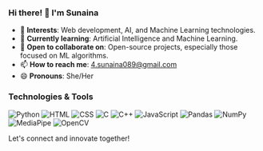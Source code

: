 ### Hi there! 👋 I'm Sunaina

- 🔭 **Interests**: Web development, AI, and Machine Learning technologies.
- 🌱 **Currently learning**: Artificial Intelligence and Machine Learning.
- 🤝 **Open to collaborate on**: Open-source projects, especially those focused on ML algorithms.
- 📫 **How to reach me**: [4.sunaina089@gmail.com](mailto:4.sunaina089@gmail.com)
- 😄 **Pronouns**: She/Her

### Technologies & Tools

![Python](https://img.shields.io/badge/-Python-3776AB?style=flat-square&logo=python&logoColor=white)
![HTML](https://img.shields.io/badge/-HTML-E34F26?style=flat-square&logo=html5&logoColor=white)
![CSS](https://img.shields.io/badge/-CSS-1572B6?style=flat-square&logo=css3&logoColor=white)
![C](https://img.shields.io/badge/-C-A8B9CC?style=flat-square&logo=c&logoColor=white)
![C++](https://img.shields.io/badge/-C++-00599C?style=flat-square&logo=c%2B%2B&logoColor=white)
![JavaScript](https://img.shields.io/badge/-JavaScript-F7DF1E?style=flat-square&logo=javascript&logoColor=black)
![Pandas](https://img.shields.io/badge/-Pandas-150458?style=flat-square&logo=pandas&logoColor=white)
![NumPy](https://img.shields.io/badge/-NumPy-013243?style=flat-square&logo=numpy&logoColor=white)
![MediaPipe](https://img.shields.io/badge/-MediaPipe-ffbe00?style=flat-square&logo=mediapipe&logoColor=black)
![OpenCV](https://img.shields.io/badge/-OpenCV-5C3EE8?style=flat-square&logo=opencv&logoColor=white)

Let's connect and innovate together! 

